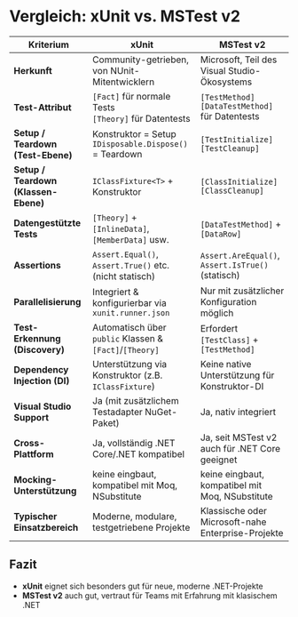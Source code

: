 # Vergleich: xUnit vs. MSTest v2

| **Kriterium**                   | **xUnit**                                             | **MSTest v2**                                          |
|--------------------------------|--------------------------------------------------------|--------------------------------------------------------|
| **Herkunft**                   | Community-getrieben, von NUnit-Mitentwicklern         | Microsoft, Teil des Visual Studio-Ökosystems           |
| **Test-Attribut**              | `[Fact]` für normale Tests<br>`[Theory]` für Datentests | `[TestMethod]`<br>`[DataTestMethod]` für Datentests    |
| **Setup / Teardown (Test-Ebene)** | Konstruktor = Setup<br>`IDisposable.Dispose()` = Teardown | `[TestInitialize]`<br>`[TestCleanup]`                 |
| **Setup / Teardown (Klassen-Ebene)** | `IClassFixture<T>` + Konstruktor                  | `[ClassInitialize]`<br>`[ClassCleanup]`               |
| **Datengestützte Tests**       | `[Theory]` + `[InlineData]`, `[MemberData]` usw.       | `[DataTestMethod]` + `[DataRow]`                      |
| **Assertions**                 | `Assert.Equal()`, `Assert.True()` etc. (nicht statisch) | `Assert.AreEqual()`, `Assert.IsTrue()` (statisch)     |
| **Parallelisierung**           | Integriert & konfigurierbar via `xunit.runner.json`   | Nur mit zusätzlicher Konfiguration möglich            |
| **Test-Erkennung (Discovery)** | Automatisch über `public` Klassen & `[Fact]`/`[Theory]` | Erfordert `[TestClass]` + `[TestMethod]`              |
| **Dependency Injection (DI)**  | Unterstützung via Konstruktor (z.B. `IClassFixture`)   | Keine native Unterstützung für Konstruktor-DI         |
| **Visual Studio Support**      | Ja (mit zusätzlichem Testadapter NuGet-Paket)         | Ja, nativ integriert                                   |
| **Cross-Plattform**            | Ja, vollständig .NET Core/.NET kompatibel             | Ja, seit MSTest v2 auch für .NET Core geeignet         |
| **Mocking-Unterstützung**      | keine eingbaut, kompatibel mit Moq, NSubstitute       | keine eingbaut, kompatibel mit Moq, NSubstitute       |
| **Typischer Einsatzbereich**   | Moderne, modulare, testgetriebene Projekte            | Klassische oder Microsoft-nahe Enterprise-Projekte     |

## Fazit

- **xUnit** eignet sich besonders gut für neue, moderne .NET-Projekte
- **MSTest v2** auch gut, vertraut für Teams mit Erfahrung mit klasischem .NET 

